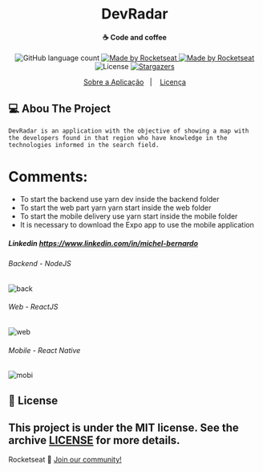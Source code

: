 <h1 align="center"> DevRadar </h1>

<h4 align="center">
  ☕ Code and coffee
</h4>

<p align="center">
  <img alt="GitHub language count" src="https://img.shields.io/github/languages/count/rocketseat/bootcamp-gostack-desafio-01?color=%2304D361">

<a href="https://rocketseat.com.br">
  <img alt="Made by Rocketseat" src="https://img.shields.io/badge/made%20by-Rocketseat-%2304D361">
</a>



<a href="https://rocketseat.com.br">
  <img alt="Made by Rocketseat" src="https://img.shields.io/badge/made%20by-Rocketseat-%2304D361">
</a>

<img alt="License" src="https://img.shields.io/badge/license-MIT-%2304D361">

<a href="https://github.com/Rocketseat/bootcamp-gostack-desafio-01/stargazers">
 <img alt="Stargazers" src="https://img.shields.io/github/stars/rocketseat/bootcamp-gostack-desafio-01?style=social">
</a>
</p>

<p align="center">
  <a href="#rocket-sobre-a-aplicação">Sobre a Aplicação</a>&nbsp;&nbsp;&nbsp;|&nbsp;&nbsp;&nbsp;
  <a href="#memo-licença">Licença</a>
</p>


## 💻 Abou The Project

`DevRadar is an application with the objective of showing a map with the developers found in that region who have knowledge in the technologies informed in the search field.`


# Comments: 
- To start the backend use yarn dev inside the backend folder
- To start the web part yarn yarn start inside the web folder
- To start the mobile delivery use yarn start inside the mobile folder 
- It is necessary to download the Expo app to use the mobile application

##### Linkedin https://www.linkedin.com/in/michel-bernardo

###### Backend - NodeJS
![back](https://user-images.githubusercontent.com/42414475/72757980-35232500-3bb0-11ea-90ad-6ff29c2135b1.png)

###### Web - ReactJS
![web](https://user-images.githubusercontent.com/42414475/72758078-83d0bf00-3bb0-11ea-825a-c7950255a30f.png)

###### Mobile - React Native
![mobi](https://user-images.githubusercontent.com/42414475/72758095-90edae00-3bb0-11ea-88b1-41802373de9e.png)


## :memo: License

This project is under the MIT license. See the archive [LICENSE](LICENSE.md) for more details.
---
Rocketseat :wave: [Join our community!](https://discordapp.com/invite/gCRAFhc)


